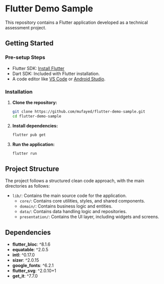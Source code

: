 # Flutter Demo Sample

This repository contains a Flutter application developed as a technical assessment project.

## Getting Started

### Pre-setup Steps

- Flutter SDK: [Install Flutter](https://flutter.dev/docs/get-started/install)
- Dart SDK: Included with Flutter installation.
- A code editor like [VS Code](https://code.visualstudio.com/) or [Android Studio](https://developer.android.com/studio).

### Installation

1. **Clone the repository:**

    ```bash
    git clone https://github.com/mufayed/flutter-demo-sample.git
    cd flutter-demo-sample
    ```

2. **Install dependencies:**

    ```bash
    flutter pub get
    ```

3. **Run the application:**

    ```bash
    flutter run
    ```

## Project Structure

The project follows a structured clean code approach, with the main directories as follows:

- `lib/`: Contains the main source code for the application.
  - `core/`: Contains core utilities, styles, and shared components.
  - `domain/`: Contains business logic and entities.
  - `data/`: Contains data handling logic and repositories.
  - `presentation/`: Contains the UI layer, including widgets and screens.

## Dependencies

- **flutter_bloc**: ^8.1.6
- **equatable**: ^2.0.5
- **intl**: ^0.17.0
- **sizer**: ^2.0.15
- **google_fonts**: ^6.2.1
- **flutter_svg**: ^2.0.10+1
- **get_it**: ^7.7.0
